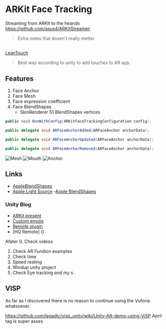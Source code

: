 # ARKit Face Tracking
 
 Streaming from ARKIt to the heands  https://github.com/asus4/ARKitStreamer;

> Extra notes that dosen't really metter

##
[LeanTouch](http://gameprogrammingpatterns.com/contents.html)
>Best way according to unity to add touches to AR app.

## Features

1. Face Anchor
2. Face Mesh
3. Face expression coefficient
4. Face BlendShapes
    - SkinRenderer 51 BlendShapes  vertices


``` C#
public void RunWithConfig(ARKitFaceTrackingConfiguration config);

public delegate void ARFaceAnchorAdded(ARFaceAnchor anchorData);

public delegate void ARFaceAnchorUpdated(ARFaceAnchor anchorData);

public delegate void ARFaceAnchorRemoved(ARFaceAnchor anchorData);
``` 

![Mesh](\Images\ArKitMesh.png)
![Mouth](\Images\ArKitMouth.png)
![Anchor](\Images\ArKitAnchor.png)

## Links

 - [AppleBlendShapes](https://developer.apple.com/documentation/arkit/arfaceanchor/blendshapelocation)
 - [Apple Light Source](https://developer.apple.com/documentation/arkit/ardirectionallightestimate)
 -[Apple BlendShapes](hdeveloper.apple.com/documentation/arkit/arfacegeometry)

### Unity Blog
- [ARKit present](https://blogs.unity3d.com/2017/11/03/arkit-face-tracking-on-iphone-x/)
- [Custom emojis](https://blogs.unity3d.com/2017/12/03/create-your-own-animated-emojis-with-unity/)
- [Remote plugin](logs.unity3d.com/2018/01/16/arkit-remote-now-with-face-tracking/)
- [HQ Remote]   ()



Afater
0. Check videos
1. Check AR Fundion examples
2. Check time
3. Speed reating
4. Windup unity project
5. Check Eye tracking and my s

## VISP

As far as I discovered there
is no reason to continue using the 
Vuforia whatsoever.

https://github.com/lagadic/visp_unity/wiki/Unity-AR-demo-using-ViSP
April tag is super asses
